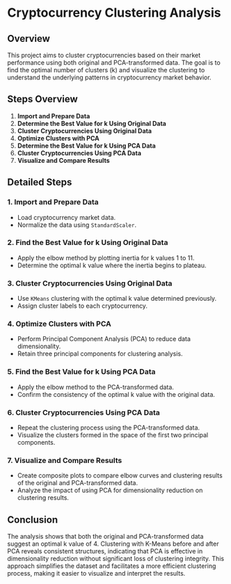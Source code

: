 # Cryptocurrency Clustering Analysis

## Overview
This project aims to cluster cryptocurrencies based on their market performance using both original and PCA-transformed data. The goal is to find the optimal number of clusters (k) and visualize the clustering to understand the underlying patterns in cryptocurrency market behavior.

## Steps Overview
1. **Import and Prepare Data**
2. **Determine the Best Value for k Using Original Data**
3. **Cluster Cryptocurrencies Using Original Data**
4. **Optimize Clusters with PCA**
5. **Determine the Best Value for k Using PCA Data**
6. **Cluster Cryptocurrencies Using PCA Data**
7. **Visualize and Compare Results**

## Detailed Steps

### 1. Import and Prepare Data
- Load cryptocurrency market data.
- Normalize the data using `StandardScaler`.

### 2. Find the Best Value for k Using Original Data
- Apply the elbow method by plotting inertia for k values 1 to 11.
- Determine the optimal k value where the inertia begins to plateau.

### 3. Cluster Cryptocurrencies Using Original Data
- Use `KMeans` clustering with the optimal k value determined previously.
- Assign cluster labels to each cryptocurrency.

### 4. Optimize Clusters with PCA
- Perform Principal Component Analysis (PCA) to reduce data dimensionality.
- Retain three principal components for clustering analysis.

### 5. Find the Best Value for k Using PCA Data
- Apply the elbow method to the PCA-transformed data.
- Confirm the consistency of the optimal k value with the original data.

### 6. Cluster Cryptocurrencies Using PCA Data
- Repeat the clustering process using the PCA-transformed data.
- Visualize the clusters formed in the space of the first two principal components.

### 7. Visualize and Compare Results
- Create composite plots to compare elbow curves and clustering results of the original and PCA-transformed data.
- Analyze the impact of using PCA for dimensionality reduction on clustering results.

## Conclusion
The analysis shows that both the original and PCA-transformed data suggest an optimal k value of 4. Clustering with K-Means before and after PCA reveals consistent structures, indicating that PCA is effective in dimensionality reduction without significant loss of clustering integrity. This approach simplifies the dataset and facilitates a more efficient clustering process, making it easier to visualize and interpret the results.
